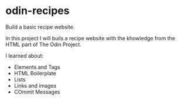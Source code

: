 # odin-recipes
Build a basic recipe website.

In this project I will buils a recipe website with the khowledge from the HTML part of The Odin Project.

I learned about:
- Elements and Tags
- HTML Boilerplate
- Lists
- Links and images
- COmmit Messages
 
